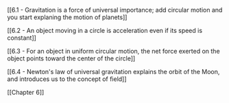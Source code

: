 [[6.1 -  Gravitation is a force of universal importance; add circular motion and you start explaning the motion of planets]]

[[6.2 - An object moving in a circle is acceleration even if its speed is constant]]

[[6.3 - For an object in uniform circular motion, the net force exerted on the object points toward the center of the circle]]

[[6.4 - Newton's law of universal gravitation explains the orbit of the Moon, and introduces us to the concept of field]]

[[Chapter 6]]